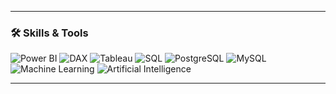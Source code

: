 

---

### 🛠 Skills & Tools  
![Power BI](https://img.shields.io/badge/Power%20BI-F2C811?style=for-the-badge&logo=Power%20BI&logoColor=black) ![DAX](https://img.shields.io/badge/DAX-FFD700?style=for-the-badge&logo=Microsoft%20Excel&logoColor=black) ![Tableau](https://img.shields.io/badge/Tableau-E97627?style=for-the-badge&logo=Tableau&logoColor=white) ![SQL](https://img.shields.io/badge/SQL-4479A1?style=for-the-badge&logo=MySQL&logoColor=white) ![PostgreSQL](https://img.shields.io/badge/PostgreSQL-4169E1?style=for-the-badge&logo=PostgreSQL&logoColor=white) ![MySQL](https://img.shields.io/badge/MySQL-00758F?style=for-the-badge&logo=MySQL&logoColor=white) ![Machine Learning](https://img.shields.io/badge/Machine%20Learning-102230?style=for-the-badge&logo=PyTorch&logoColor=EE4C2C) ![Artificial Intelligence](https://img.shields.io/badge/Artificial%20Intelligence-000000?style=for-the-badge&logo=OpenAI&logoColor=white)  

---

